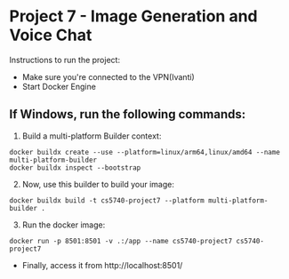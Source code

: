 # Project 7 - Image Generation and Voice Chat

Instructions to run the project:
- Make sure you're connected to the VPN(Ivanti)
- Start Docker Engine
## If Windows, run the following commands:
1. Build a multi-platform Builder context:
```
docker buildx create --use --platform=linux/arm64,linux/amd64 --name multi-platform-builder
docker buildx inspect --bootstrap
```
2. Now, use this builder to build your image:
```
docker buildx build -t cs5740-project7 --platform multi-platform-builder .
```
3. Run the docker image:
```
docker run -p 8501:8501 -v .:/app --name cs5740-project7 cs5740-project7
```

- Finally, access it from http://localhost:8501/